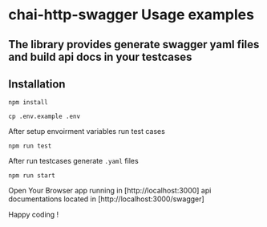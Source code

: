 # chai-http-swagger Usage examples

The library provides generate swagger yaml files and build api docs in your testcases
---

## Installation

```
npm install
```

```
cp .env.example .env
```

After setup envoirment variables run test cases

```
npm run test
```

After run testcases generate `.yaml` files

```
npm run start
```

Open Your Browser app running in [http://localhost:3000] api documentations located in [http://localhost:3000/swagger]


Happy coding !